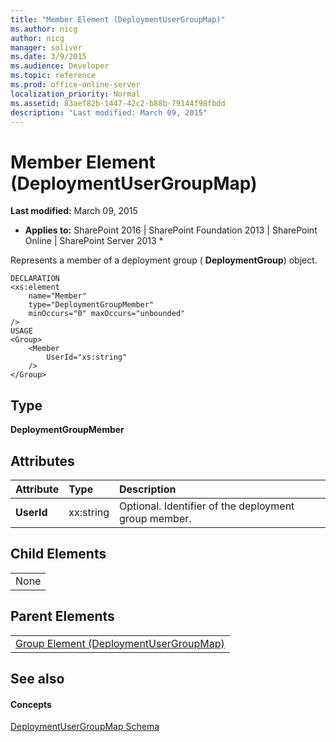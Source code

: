 ```yaml
---
title: "Member Element (DeploymentUserGroupMap)"
ms.author: nicg
author: nicg
manager: soliver
ms.date: 3/9/2015
ms.audience: Developer
ms.topic: reference
ms.prod: office-online-server
localization_priority: Normal
ms.assetid: 83aef82b-1447-42c2-b88b-79144f98fbdd
description: "Last modified: March 09, 2015"
---
```


# Member Element (DeploymentUserGroupMap)

 **Last modified:** March 09, 2015 
  
 * **Applies to:** SharePoint 2016 | SharePoint Foundation 2013 | SharePoint Online | SharePoint Server 2013 * 
  
Represents a member of a deployment group ( **DeploymentGroup**) object.
  
```
DECLARATION
<xs:element 
    name="Member" 
    type="DeploymentGroupMember" 
    minOccurs="0" maxOccurs="unbounded" 
/>
USAGE
<Group>
    <Member
        UserId="xs:string"
    />
</Group>

```

## Type

 **DeploymentGroupMember**
  
## Attributes

|**Attribute**|**Type**|**Description**|
|:-----|:-----|:-----|
|**UserId** <br/> |xx:string  <br/> |Optional. Identifier of the deployment group member.  <br/> |
   
## Child Elements

||
|:-----|
|None |
   
## Parent Elements

||
|:-----|
|[Group Element (DeploymentUserGroupMap)](group-element-deploymentusergroupmap.md)|
   
## See also

#### Concepts

[DeploymentUserGroupMap Schema](deploymentusergroupmap-schema.md)


